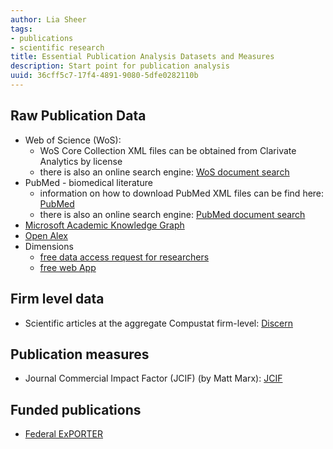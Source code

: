 ```yaml
---
author: Lia Sheer
tags:
- publications
- scientific research
title: Essential Publication Analysis Datasets and Measures
description: Start point for publication analysis
uuid: 36cff5c7-17f4-4891-9080-5dfe0282110b
---
```


## Raw Publication Data
* Web of Science (WoS): 
  * WoS Core Collection XML files can be obtained from Clarivate Analytics by license
  * there is also an online search engine: [WoS document search](https://www.webofscience.com/wos/woscc/basic-search)
* PubMed - biomedical literature
  * information on how to download PubMed XML files can be find here: [PubMed](https://pubmed.ncbi.nlm.nih.gov/download/#annual-baseline)
  * there is also an online search engine: [PubMed document search](https://pubmed.ncbi.nlm.nih.gov/advanced/)
* [Microsoft Academic Knowledge Graph](https://iiindex.org/datasets/makg.html)
* [Open Alex](https://openalex.org/)
* Dimensions
  * [free data access request for researchers](https://www.dimensions.ai/scientometric-research/)
  * [free web App](https://app.dimensions.ai/discover/publication)

## Firm level data
* Scientific articles at the aggregate Compustat firm-level: [Discern](https://iiindex.org/datasets/discern)

## Publication measures
* Journal Commercial Impact Factor (JCIF) (by Matt Marx): [JCIF](https://github.com/mattmarx/jcif)

## Funded publications
* [Federal ExPORTER](https://federalreporter.nih.gov/FileDownload)
